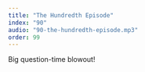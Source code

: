 ```yaml
---
title: "The Hundredth Episode"
index: "90"
audio: "90-the-hundredth-episode.mp3"
order: 99
---
```


Big question-time blowout!
